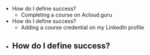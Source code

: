 - How do I define success?
	- Completing a course on Acloud.guru
- How do I define success?
	- Adding a course credential on my LinkedIn profile
- How do I define success?
	-